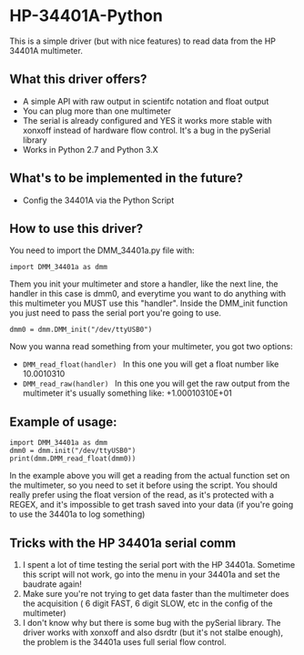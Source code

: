 # HP-34401A-Python
This is a simple driver (but with nice features) to read data from the HP 34401A multimeter.

## What this driver offers?

* A simple API with raw output in scientifc notation and float output
* You can plug more than one multimeter
* The serial is already configured and YES it works more stable with xonxoff instead of hardware flow control. It's a bug in the pySerial library
* Works in Python 2.7 and Python 3.X

## What's to be implemented in the future?

* Config the 34401A via the Python Script

## How to use this driver?

You need to import the DMM_34401a.py file with:

```import DMM_34401a as dmm```

Them you init your multimeter and store a handler, like the next line, the handler in this case is dmm0, and everytime you want to do anything with this multimeter you MUST use this "handler". Inside the DMM_init function you just need to pass the serial port you're going to use.

```dmm0 = dmm.DMM_init("/dev/ttyUSB0")```

Now you wanna read something from your multimeter, you got two options:

* ```DMM_read_float(handler) ``` In this one you will get a float number like 10.0010310
* ```DMM_read_raw(handler) ``` In this one you will get the raw output from the multimeter it's usually something like: +1.00010310E+01

## Example of usage:
```
import DMM_34401a as dmm
dmm0 = dmm.init("/dev/ttyUSB0")
print(dmm.DMM_read_float(dmm0))
```
In the example above you will get a reading from the actual function set on the multimeter, so you need to set it before using the script. You should really prefer using the float version of the read, as it's protected with a REGEX, and it's impossible to get trash saved into your data (if you're going to use the 34401a to log something)

## Tricks with the HP 34401a serial comm
1. I spent a lot of time testing the serial port with the HP 34401a. Sometime this script will not work, go into the menu in your 34401a and set the baudrate again! 
2. Make sure you're not trying to get data faster than the multimeter does the acquisition ( 6 digit FAST, 6 digit SLOW, etc in the config of the multimeter)
3. I don't know why but there is some bug with the pySerial library. The driver works with xonxoff and also dsrdtr (but it's not stalbe enough), the problem is the 34401a uses full serial flow control. 

